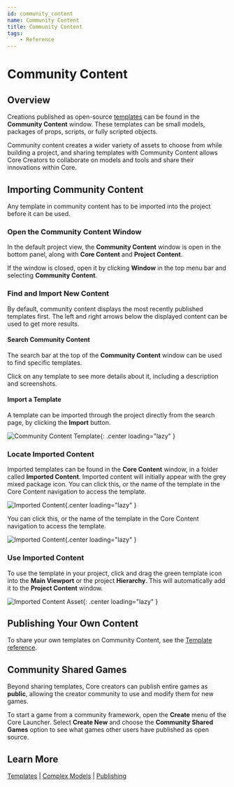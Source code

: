```yaml
---
id: community_content
name: Community Content
title: Community Content
tags:
    - Reference
---
```


# Community Content

## Overview

Creations published as open-source [templates](template_reference.md) can be found in the **Community Content** window. These templates can be small models, packages of props, scripts, or fully scripted objects.

Community content creates a wider variety of assets to choose from while building a project, and sharing templates with Community Content allows Core Creators to collaborate on models and tools and share their innovations within Core.

## Importing Community Content

Any template in community content has to be imported into the project before it can be used.

### Open the Community Content Window

In the default project view, the **Community Content** window is open in the bottom panel, along with **Core Content** and **Project Content**.

If the window is closed, open it by clicking **Window** in the top menu bar and selecting **Community Content**.

### Find and Import New Content

By default, community content displays the most recently published templates first. The left and right arrows below the displayed content can be used to get more results.

#### Search Community Content

The search bar at the top of the **Community Content** window can be used to find specific templates.

Click on any template to see more details about it, including a description and screenshots.

#### Import a Template

A template can be imported through the project directly from the search page, by clicking the **Import** button.

![Community Content Template](../img/CommunityContent/CommunityContent_FunctionalTwinBed.png){: .center loading="lazy" }

### Locate Imported Content

Imported templates can be found in the  **Core Content** window, in a folder called **Imported Content**. Imported content will initially appear with the grey mixed package icon. You can click this, or the name of the template in the Core Content navigation to access the template.

![Imported Content](../img/CommunityContent/CommunityContent_ImportedPackage.png){.center loading="lazy" }

You can click this, or the name of the template in the Core Content navigation to access the template.

![Imported Content](../img/CommunityContent/CommunityContent_ImportedTemplateGreen.png){.center loading="lazy" }

### Use Imported Content

To use the template in your project, click and drag the green template icon into the **Main Viewport** or the project **Hierarchy**. This will automatically add it to the **Project Content** window.

![Imported Content Asset](../img/getting_started/ProjectContent_importedcontentasset.png "Imported Template Asset"){: .center loading="lazy" }

## Publishing Your Own Content

To share your own templates on Community Content, see the [Template reference](template_reference.md).

## Community Shared Games

Beyond sharing templates, Core creators can publish entire games as **public**, allowing the creator community to use and modify them for new games.

To start a game from a community framework, open the **Create** menu of the Core Launcher. Select **Create New** and choose the **Community Shared Games** option to see what games other users have published as open source.

## Learn More

[Templates](template_reference.md) | [Complex Models](modeling_reference.md) | [Publishing](publishing.md)
